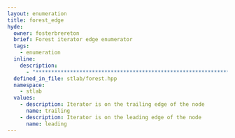 ```yaml
---
layout: enumeration
title: forest_edge
hyde:
  owner: fosterbrereton
  brief: Forest iterator edge enumerator
  tags:
    - enumeration
  inline:
    description:
      - "***********************************************************************************************"
  defined_in_file: stlab/forest.hpp
  namespace:
    - stlab
  values:
    - description: Iterator is on the trailing edge of the node
      name: trailing
    - description: Iterator is on the leading edge of the node
      name: leading
---
```


